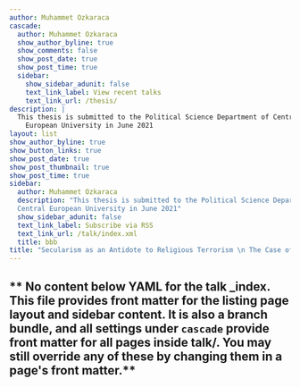 ```yaml
---
author: Muhammet Ozkaraca
cascade:
  author: Muhammet Ozkaraca
  show_author_byline: true
  show_comments: false
  show_post_date: true
  show_post_time: true
  sidebar:
    show_sidebar_adunit: false
    text_link_label: View recent talks
    text_link_url: /thesis/
description: |
  This thesis is submitted to the Political Science Department of Central
    European University in June 2021
layout: list
show_author_byline: true
show_button_links: true
show_post_date: true
show_post_thumbnail: true
show_post_time: true
sidebar:
  author: Muhammet Ozkaraca
  description: "This thesis is submitted to the Political Science Department of 
  Central European University in June 2021"
  show_sidebar_adunit: false
  text_link_label: Subscribe via RSS
  text_link_url: /talk/index.xml
  title: bbb
title: "Secularism as an Antidote to Religious Terrorism \n The Case of Turkey"
---
```


** No content below YAML for the talk _index. This file provides front matter for the listing page layout and sidebar content. It is also a branch bundle, and all settings under `cascade` provide front matter for all pages inside talk/. You may still override any of these by changing them in a page's front matter.**
---